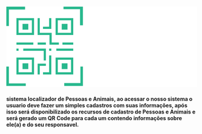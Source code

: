 ![](https://raw.githubusercontent.com/RD-Ricardo/TiAchei-Tcc/main/wwwroot/img/LogoTiacheiApresentacao.png?token=GHSAT0AAAAAABWI43LSHG3RMXRH65UTPP3WYX7SXBQ)

 
  
#### sistema localizador de Pessoas e Animais, ao acessar o nosso sistema o usuario deve fazer um simples cadastros com suas informações, após isso será disponibilizado os recursos de cadastro de Pessoas e Animais e será gerado um QR Code para cada um contendo informações sobre ele(a) e do seu responsavel.
